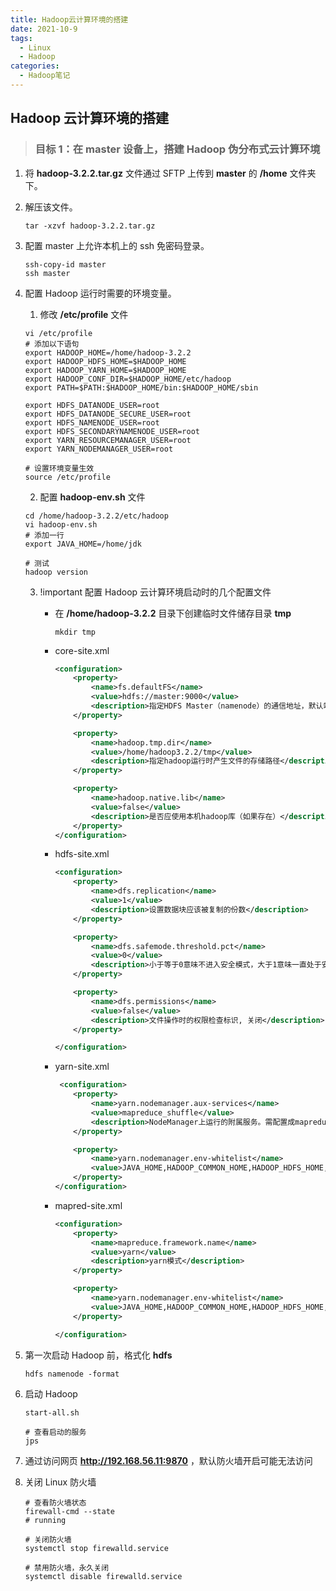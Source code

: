 ```yaml
---
title: Hadoop云计算环境的搭建
date: 2021-10-9
tags:
  - Linux
  - Hadoop
categories:
  - Hadoop笔记
---
```


## Hadoop 云计算环境的搭建

> ### 目标 1：在 master 设备上，搭建 Hadoop 伪分布式云计算环境

1. 将 **hadoop-3.2.2.tar.gz** 文件通过 SFTP 上传到 **master** 的 **/home** 文件夹下。

2. 解压该文件。

   ```shell
   tar -xzvf hadoop-3.2.2.tar.gz
   ```

3. 配置 master 上允许本机上的 ssh 免密码登录。

   ```shell
   ssh-copy-id master
   ssh master
   ```

4. 配置 Hadoop 运行时需要的环境变量。

   1. 修改 **/etc/profile** 文件

   ```shell
   vi /etc/profile
   # 添加以下语句
   export HADOOP_HOME=/home/hadoop-3.2.2
   export HADOOP_HDFS_HOME=$HADOOP_HOME
   export HADOOP_YARN_HOME=$HADOOP_HOME
   export HADOOP_CONF_DIR=$HADOOP_HOME/etc/hadoop
   export PATH=$PATH:$HADOOP_HOME/bin:$HADOOP_HOME/sbin

   export HDFS_DATANODE_USER=root
   export HDFS_DATANODE_SECURE_USER=root
   export HDFS_NAMENODE_USER=root
   export HDFS_SECONDARYNAMENODE_USER=root
   export YARN_RESOURCEMANAGER_USER=root
   export YARN_NODEMANAGER_USER=root

   # 设置环境变量生效
   source /etc/profile
   ```

   2. 配置 **hadoop-env.sh** 文件

   ```shell
   cd /home/hadoop-3.2.2/etc/hadoop
   vi hadoop-env.sh
   # 添加一行
   export JAVA_HOME=/home/jdk

   # 测试
   hadoop version
   ```

   3. !important 配置 Hadoop 云计算环境启动时的几个配置文件

      - 在 **/home/hadoop-3.2.2** 目录下创建临时文件储存目录 **tmp**

        ```shell
        mkdir tmp
        ```

      - core-site.xml

        ```xml
        <configuration>
            <property>
                <name>fs.defaultFS</name>
                <value>hdfs://master:9000</value>
                <description>指定HDFS Master（namenode）的通信地址，默认端口</description>
            </property>

            <property>
                <name>hadoop.tmp.dir</name>
                <value>/home/hadoop3.2.2/tmp</value>
                <description>指定hadoop运行时产生文件的存储路径</description>
            </property>

            <property>
                <name>hadoop.native.lib</name>
                <value>false</value>
                <description>是否应使用本机hadoop库（如果存在）</description>
            </property>
        </configuration>

        ```

      - hdfs-site.xml

        ```xml
        <configuration>
            <property>
                <name>dfs.replication</name>
                <value>1</value>
                <description>设置数据块应该被复制的份数</description>
            </property>

            <property>
                <name>dfs.safemode.threshold.pct</name>
                <value>0</value>
                <description>小于等于0意味不进入安全模式，大于1意味一直处于安全模式</description>
            </property>

            <property>
                <name>dfs.permissions</name>
                <value>false</value>
                <description>文件操作时的权限检查标识, 关闭</description>
            </property>

        </configuration>
        ```

      - yarn-site.xml

        ```xml
         <configuration>
            <property>
                <name>yarn.nodemanager.aux-services</name>
                <value>mapreduce_shuffle</value>
                <description>NodeManager上运行的附属服务。需配置成mapreduce_shuffle，才可运行MapReduce程序</description>
            </property>

            <property>
                <name>yarn.nodemanager.env-whitelist</name>
                <value>JAVA_HOME,HADOOP_COMMON_HOME,HADOOP_HDFS_HOME,HADOOP_CONF_DIR,CLASSPATH_PREPEND_DISTCACHE,HADOOP_YARN_HOME,HADOOP_MAPRED_HOME</value>
            </property>
        </configuration>
        ```

      - mapred-site.xml

        ```xml
        <configuration>
            <property>
                <name>mapreduce.framework.name</name>
                <value>yarn</value>
                <description>yarn模式</description>
            </property>

            <property>
                <name>yarn.nodemanager.env-whitelist</name>
                <value>JAVA_HOME,HADOOP_COMMON_HOME,HADOOP_HDFS_HOME,HADOOP_CONF_DIR,CLASSPATH_PREPEND_DISTCACHE,HADOOP_YARN_HOME,HADOOP_MAPRED_HOME</value>
            </property>

        </configuration>
        ```

5. 第一次启动 Hadoop 前，格式化 **hdfs**

   ```shell
   hdfs namenode -format
   ```

6. 启动 Hadoop

   ```shell
   start-all.sh

   # 查看启动的服务
   jps
   ```

7. 通过访问网页 **http://192.168.56.11:9870** ，默认防火墙开启可能无法访问

8. 关闭 Linux 防火墙

   ```shell
   # 查看防火墙状态
   firewall-cmd --state
   # running

   # 关闭防火墙
   systemctl stop firewalld.service

   # 禁用防火墙，永久关闭
   systemctl disable firewalld.service
   ```
